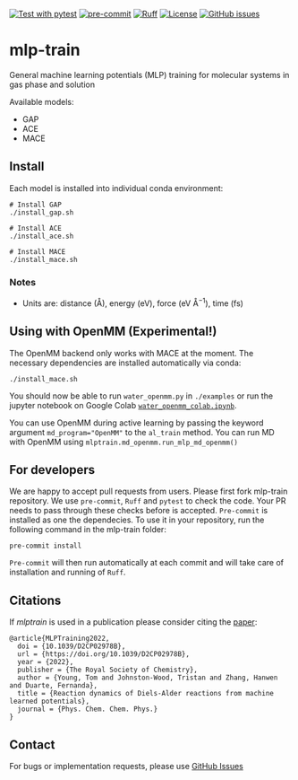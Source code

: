 [![Test with pytest](https://github.com/duartegroup/mlp-train/actions/workflows/pytest.yml/badge.svg?event=push)](https://github.com/duartegroup/mlp-train/actions/workflows/pytest.yml)
[![pre-commit](https://img.shields.io/badge/pre--commit-enabled-brightgreen?logo=pre-commit)](https://github.com/pre-commit/pre-commit)
[![Ruff](https://img.shields.io/endpoint?url=https://raw.githubusercontent.com/astral-sh/ruff/main/assets/badge/v2.json)](https://github.com/astral-sh/ruff)
[![License](https://img.shields.io/badge/License-MIT%202.0-blue.svg)](https://opensource.org/licenses/mit)
[![GitHub issues](https://img.shields.io/github/issues/duartegroup/mlp-train.svg)](https://github.com/duartegroup/mlp-train/issues)

# mlp-train
General machine learning potentials (MLP) training for molecular systems in gas phase and solution

Available models:
- GAP
- ACE
- MACE


## Install

Each model is installed into individual conda environment:

```
# Install GAP
./install_gap.sh

# Install ACE
./install_ace.sh

# Install MACE
./install_mace.sh 
```

### Notes

- Units are: distance (Å), energy (eV), force (eV Å$`^{-1}`$), time (fs)

## Using with OpenMM (Experimental!)

The OpenMM backend only works with MACE at the moment. The necessary dependencies are installed automatically via conda:

```console
./install_mace.sh
```

You should now be able to run `water_openmm.py` in `./examples` or run the jupyter notebook on Google Colab [`water_openmm_colab.ipynb`](./examples/water_openmm_colab.ipynb).

You can use OpenMM during active learning by passing the keyword argument `md_program="OpenMM"` to the `al_train` method.
You can run MD with OpenMM using `mlptrain.md_openmm.run_mlp_md_openmm()`

## For developers

We are happy to accept pull requests from users. Please first fork mlp-train repository. We use `pre-commit`, `Ruff` and `pytest` to check the code. Your PR needs to pass through these checks before is accepted. `Pre-commit` is installed as one the dependecies. To use it in your repository, run the following command in the mlp-train folder:

```
pre-commit install 
```

`Pre-commit` will then run automatically at each commit and will take care of installation and running of `Ruff`.

## Citations

If _mlptrain_ is used in a publication please consider citing the [paper](https://doi.org/10.1039/D2CP02978B):

```
@article{MLPTraining2022,
  doi = {10.1039/D2CP02978B},
  url = {https://doi.org/10.1039/D2CP02978B},
  year = {2022},
  publisher = {The Royal Society of Chemistry},
  author = {Young, Tom and Johnston-Wood, Tristan and Zhang, Hanwen and Duarte, Fernanda},
  title = {Reaction dynamics of Diels-Alder reactions from machine learned potentials},
  journal = {Phys. Chem. Chem. Phys.}
}
```

## Contact

For bugs or implementation requests, please use [GitHub Issues](https://github.com/duartegroup/mlp-train/issues)

